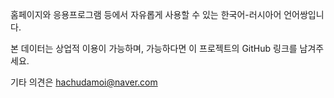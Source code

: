 홈페이지와 응용프로그램 등에서 자유롭게 사용할 수 있는 한국어-러시아어 언어쌍입니다.

본 데이터는 상업적 이용이 가능하며, 가능하다면 이 프로젝트의 GitHub 링크를 남겨주세요.

기타 의견은 hachudamoi@naver.com
